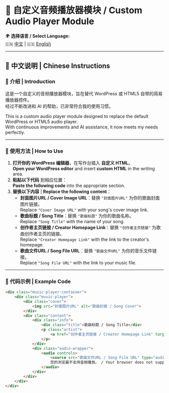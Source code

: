 # 🎵 自定义音频播放器模块 / Custom Audio Player Module

🌍 **选择语言 / Select Language:**  
🇨🇳 [中文](#-中文说明) | 🇺🇸 [English](#-english-version)

---

## 📜 中文说明 | Chinese Instructions

### 🎵 介绍 | Introduction
这是一个自定义的音频播放器模块，旨在替代 WordPress 或 HTML5 自带的简易播放器控件。  
经过不断改进和 AI 的帮助，已非常符合我的使用习惯。  

This is a custom audio player module designed to replace the default WordPress or HTML5 audio player.  
With continuous improvements and AI assistance, it now meets my needs perfectly.  

---

### 🔧 使用方法 | How to Use
1. **打开你的 WordPress 编辑器**，在写作台插入 **自定义 HTML**。  
   **Open your WordPress editor** and insert **custom HTML** in the writing area.
2. **粘贴以下代码** 到相应位置：  
   **Paste the following code** into the appropriate section.
3. **替换以下内容** | **Replace the following content**：
   - **封面图片URL / Cover Image URL**：替换 `"封面图片URL"` 为你的歌曲封面图片链接。  
     Replace `"Cover Image URL"` with your song's cover image link.
   - **歌曲标题 / Song Title**：替换 `"歌曲标题"` 为你的歌曲名称。  
     Replace `"Song Title"` with the name of your song.
   - **创作者主页链接 / Creator Homepage Link**：替换 `"创作者主页链接"` 为歌曲创作者主页的链接。  
     Replace `"Creator Homepage Link"` with the link to the creator's homepage.
   - **歌曲文件URL / Song File URL**：替换 `"歌曲文件URL"` 为你的音乐文件链接。  
     Replace `"Song File URL"` with the link to your music file.

---

### 📌 代码示例 | Example Code
```html
<div class="music-player-container">
    <div class="music-player">
        <div class="cover">
            <img src="封面图片URL" alt="歌曲封面 / Song Cover">
        </div>
        <div class="content">
            <div class="info">
                <div class="title">歌曲标题 / Song Title</div>
                <p class="artist">
                    <a href="创作者主页链接 / Creator Homepage Link" target="_blank" class="artist-link">创作者名字 / Creator Name</a>
                </p>
            </div>
            <div class="audio-wrapper">
                <audio controls>
                    <source src="歌曲文件URL / Song File URL" type="audio/mpeg">
                    您的浏览器不支持音频播放。 / Your browser does not support the audio element.
                </audio>
            </div>
        </div>
    </div>
</div>
